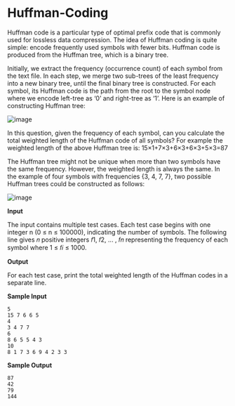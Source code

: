 # Huffman-Coding
Huffman code is a particular type of optimal prefix code that is commonly used for lossless data compression. The idea of Huffman coding is quite simple: encode frequently used symbols with fewer bits. Huffman code is produced from the Huffman tree, which is a binary tree.

Initially, we extract the frequency (occurrence count) of each symbol from the text file. In each step, we merge two sub-trees of the least frequency into a new binary tree, until the final binary tree is constructed. For each symbol, its Huffman code is the path from the root to the symbol node where we encode left-tree as ‘0’ and right-tree as ‘1’. Here is an example of constructing Huffman tree:

![image](https://user-images.githubusercontent.com/60174747/126808030-8e6ed273-e2dc-4ed1-a05c-a86c49455cc5.png)

In this question, given the frequency of each symbol, can you calculate the total weighted length of the Huffman code of all symbols? For example the weighted length of the above Huffman tree is: 15×1+7×3+6×3+6×3+5×3=87

The Huffman tree might not be unique when more than two symbols have the same frequency. However, the weighted length is always the same. In the example of four symbols with frequencies {3, 4, 7, 7}, two possible Huffman trees could be constructed as follows:

![image](https://user-images.githubusercontent.com/60174747/126808108-ed3d73ce-5847-41d3-9503-40ff84bbbee9.png)

**Input**

The input contains multiple test cases. Each test case begins with one integer n (0 ≤ n ≤ 100000), indicating the number of symbols. The following line gives 𝑛 positive integers 𝑓1, 𝑓2, ... , 𝑓𝑛 representing the frequency of each symbol where 1 ≤ 𝑓𝑖 ≤ 1000.

**Output**


For each test case, print the total weighted length of the Huffman codes in a separate line.

**Sample Input**

    5
    15 7 6 6 5
    4
    3 4 7 7
    6
    8 6 5 5 4 3
    10
    8 1 7 3 6 9 4 2 3 3 

**Sample Output**

    87
    42
    79
    144
